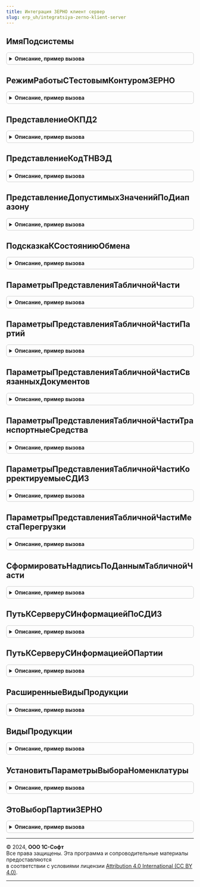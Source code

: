 ```yaml
---
title: Интеграция ЗЕРНО клиент сервер
slug: erp_uh/integratsiya-zerno-klient-server
---
```



## ИмяПодсистемы
<details style="margin: 1em 0; padding: 0.5em; border: 1px solid #ccc; border-radius: 6px;">

<summary style="font-weight: bold; cursor: pointer;">Описание, пример вызова</summary>

```bsl

Функция ИмяПодсистемы() Экспорт
```

Пример вызова
```bsl
Результат = ИнтеграцияЗЕРНОКлиентСервер.ИмяПодсистемы() 
```
</details>

## РежимРаботыСТестовымКонтуромЗЕРНО
<details style="margin: 1em 0; padding: 0.5em; border: 1px solid #ccc; border-radius: 6px;">

<summary style="font-weight: bold; cursor: pointer;">Описание, пример вызова</summary>

```bsl

// Определяет включение режима использования тестового контура ЗЕРНО.
//
// Возвращаемое значение:
//  Булево - Истина, если включен режим работы с тестовым контуром.
//
Функция РежимРаботыСТестовымКонтуромЗЕРНО() Экспорт
```

Пример вызова
```bsl
Результат = ИнтеграцияЗЕРНОКлиентСервер.РежимРаботыСТестовымКонтуромЗЕРНО() 
```
</details>

## ПредставлениеОКПД2
<details style="margin: 1em 0; padding: 0.5em; border: 1px solid #ccc; border-radius: 6px;">

<summary style="font-weight: bold; cursor: pointer;">Описание, пример вызова</summary>

```bsl

Функция ПредставлениеОКПД2(Наименование, Идентификатор) Экспорт
```

Пример вызова
```bsl
Результат = ИнтеграцияЗЕРНОКлиентСервер.ПредставлениеОКПД2(Наименование, Идентификатор) 
```
</details>

## ПредставлениеКодТНВЭД
<details style="margin: 1em 0; padding: 0.5em; border: 1px solid #ccc; border-radius: 6px;">

<summary style="font-weight: bold; cursor: pointer;">Описание, пример вызова</summary>

```bsl

Функция ПредставлениеКодТНВЭД(Наименование, Код) Экспорт
```

Пример вызова
```bsl
Результат = ИнтеграцияЗЕРНОКлиентСервер.ПредставлениеКодТНВЭД(Наименование, Код) 
```
</details>

## ПредставлениеДопустимыхЗначенийПоДиапазону
<details style="margin: 1em 0; padding: 0.5em; border: 1px solid #ccc; border-radius: 6px;">

<summary style="font-weight: bold; cursor: pointer;">Описание, пример вызова</summary>

```bsl

Функция ПредставлениеДопустимыхЗначенийПоДиапазону(ДиапазонДопустимыхЗначений) Экспорт
```

Пример вызова
```bsl
Результат = ИнтеграцияЗЕРНОКлиентСервер.ПредставлениеДопустимыхЗначенийПоДиапазону(ДиапазонДопустимыхЗначений) 
```
</details>

## ПодсказкаКСостояниюОбмена
<details style="margin: 1em 0; padding: 0.5em; border: 1px solid #ccc; border-radius: 6px;">

<summary style="font-weight: bold; cursor: pointer;">Описание, пример вызова</summary>

```bsl

Функция ПодсказкаКСостояниюОбмена(ИдентификаторПроблемы, ИмяЗапроса,Элемент = Неопределено) Экспорт
```

Пример вызова
```bsl
Результат = ИнтеграцияЗЕРНОКлиентСервер.ПодсказкаКСостояниюОбмена(ИдентификаторПроблемы, ИмяЗапроса, Элемент);
```
</details>

## ПараметрыПредставленияТабличнойЧасти
<details style="margin: 1em 0; padding: 0.5em; border: 1px solid #ccc; border-radius: 6px;">

<summary style="font-weight: bold; cursor: pointer;">Описание, пример вызова</summary>

```bsl

// Возвращает настройки для формирования надписи-представления табличной части
//
// Параметры:
//  ПоляПодстановки - Строка - имена колонок коллекции, которые будут использоваться в представлении
//
// Возвращаемое значение:
//  Структура - с параметрами:
//   * Поля  - Строка - имена колонок табличной части, которые будут использоваться в представлении,
//      в порядке подстановки в шаблон (разделитель - ",");
//   * Пустая      - Строка - надпись по умолчанию для пустой коллекции (по умолчанию "не заполнено");
//   * НеЗаполнено - Строка - надпись по умолчанию для пустого значения элемента (по умолчанию "не заполнено");
//   * Шаблон      - Строка, Массив Из Строка - шаблон вывода строки коллекции (по умолчанию "%1"),
//      если передан массив то объединяться будут только части с непустыми параметрами;
//   * Количество  - Число  - количество строк выводимых в представлении (по умолчанию 1);
//   * Разделитель - Строка - строка, которой будут разделяться выводимые элементы табличной части (по умолчанию ",");
//   * Уникальные  - Булево - вывод уникальных представлений строк (по умолчанию Ложь);
//   * Пустые      - Булево - вывод представлений строк из пустых элементов (по умолчанию Истина).
//
Функция ПараметрыПредставленияТабличнойЧасти(ПоляПодстановки) Экспорт
```

Пример вызова
```bsl
Результат = ИнтеграцияЗЕРНОКлиентСервер.ПараметрыПредставленияТабличнойЧасти(ПоляПодстановки) 
```
</details>

## ПараметрыПредставленияТабличнойЧастиПартий
<details style="margin: 1em 0; padding: 0.5em; border: 1px solid #ccc; border-radius: 6px;">

<summary style="font-weight: bold; cursor: pointer;">Описание, пример вызова</summary>

```bsl

// Возвращает настройки для формирования надписи-представления ТЧ идентификаторов партий
//   (стандартное поле, уникальные записи)
//
// Возвращаемое значение:
//  См. ПараметрыПредставленияТабличнойЧасти.
//
Функция ПараметрыПредставленияТабличнойЧастиПартий() Экспорт
```

Пример вызова
```bsl
Результат = ИнтеграцияЗЕРНОКлиентСервер.ПараметрыПредставленияТабличнойЧастиПартий() 
```
</details>

## ПараметрыПредставленияТабличнойЧастиСвязанныхДокументов
<details style="margin: 1em 0; padding: 0.5em; border: 1px solid #ccc; border-radius: 6px;">

<summary style="font-weight: bold; cursor: pointer;">Описание, пример вызова</summary>

```bsl

// Возвращает настройки для формирования надписи-представления ТЧ связанные документы
//   (стандартные поля, переопределенные шаблон, представление пустой ТЧ)
//
// Возвращаемое значение:
//  См. ПараметрыПредставленияТабличнойЧасти.
//
Функция ПараметрыПредставленияТабличнойЧастиСвязанныхДокументов() Экспорт
```

Пример вызова
```bsl
Результат = ИнтеграцияЗЕРНОКлиентСервер.ПараметрыПредставленияТабличнойЧастиСвязанныхДокументов() 
```
</details>

## ПараметрыПредставленияТабличнойЧастиТранспортныеСредства
<details style="margin: 1em 0; padding: 0.5em; border: 1px solid #ccc; border-radius: 6px;">

<summary style="font-weight: bold; cursor: pointer;">Описание, пример вызова</summary>

```bsl

// Возвращает настройки для формирования надписи-представления ТЧ транспортные средства
//   (стандартные поля, переопределенные шаблон, представление пустой ТЧ)
//
// Возвращаемое значение:
//  См. ПараметрыПредставленияТабличнойЧасти.
Функция ПараметрыПредставленияТабличнойЧастиТранспортныеСредства() Экспорт
```

Пример вызова
```bsl
Результат = ИнтеграцияЗЕРНОКлиентСервер.ПараметрыПредставленияТабличнойЧастиТранспортныеСредства() 
```
</details>

## ПараметрыПредставленияТабличнойЧастиКорректируемыеСДИЗ
<details style="margin: 1em 0; padding: 0.5em; border: 1px solid #ccc; border-radius: 6px;">

<summary style="font-weight: bold; cursor: pointer;">Описание, пример вызова</summary>

```bsl

// Возвращает настройки для формирования надписи-представления ТЧ транспортные средства
//   (стандартные поля, переопределенные шаблон, представление пустой ТЧ)
//
// Возвращаемое значение:
//  См. ПараметрыПредставленияТабличнойЧасти.
Функция ПараметрыПредставленияТабличнойЧастиКорректируемыеСДИЗ() Экспорт
```

Пример вызова
```bsl
Результат = ИнтеграцияЗЕРНОКлиентСервер.ПараметрыПредставленияТабличнойЧастиКорректируемыеСДИЗ() 
```
</details>

## ПараметрыПредставленияТабличнойЧастиМестаПерегрузки
<details style="margin: 1em 0; padding: 0.5em; border: 1px solid #ccc; border-radius: 6px;">

<summary style="font-weight: bold; cursor: pointer;">Описание, пример вызова</summary>

```bsl

// Возвращает настройки для формирования надписи-представления ТЧ места перегрузки
//   (стандартные поля, переопределенные шаблон, представление пустой ТЧ)
//   Параметры:
// 	ИмяПоляПредставления - Неопределено, Строка - Имя основного поля представления
// Возвращаемое значение:
//  См. ПараметрыПредставленияТабличнойЧасти.
//
Функция ПараметрыПредставленияТабличнойЧастиМестаПерегрузки(ИмяПоляПредставления = Неопределено) Экспорт
```

Пример вызова
```bsl
Результат = ИнтеграцияЗЕРНОКлиентСервер.ПараметрыПредставленияТабличнойЧастиМестаПерегрузки(ИмяПоляПредставления);
```
</details>

## СформироватьНадписьПоДаннымТабличнойЧасти
<details style="margin: 1em 0; padding: 0.5em; border: 1px solid #ccc; border-radius: 6px;">

<summary style="font-weight: bold; cursor: pointer;">Описание, пример вызова</summary>

```bsl

// Формирует надпись (представление) гиперссылки для перехода в данные таб. части
//
// Параметры:
//  Данные - ДанныеФормыКоллекция, ТаблицаЗначений, Массив из СтрокаТаблицыЗначений - данные информацию о которых необходимо вывести;
//  ПараметрыНадписи - Структура, Строка -См. ПараметрыНадписиПредставленияТабличнойЧасти()(строка вызывает конструктор структуры)
//
// Возвращаемое значение:
//  Строка - пользовательское представление табличной части
Функция СформироватьНадписьПоДаннымТабличнойЧасти(Данные, ПараметрыНадписи) Экспорт
```

Пример вызова
```bsl
Результат = ИнтеграцияЗЕРНОКлиентСервер.СформироватьНадписьПоДаннымТабличнойЧасти(Данные, ПараметрыНадписи) 
```
</details>

## ПутьКСерверуСИнформациейПоСДИЗ
<details style="margin: 1em 0; padding: 0.5em; border: 1px solid #ccc; border-radius: 6px;">

<summary style="font-weight: bold; cursor: pointer;">Описание, пример вызова</summary>

```bsl

Функция ПутьКСерверуСИнформациейПоСДИЗ(ИдентификаторФГИС, ВидПродукции) Экспорт
```

Пример вызова
```bsl
Результат = ИнтеграцияЗЕРНОКлиентСервер.ПутьКСерверуСИнформациейПоСДИЗ(ИдентификаторФГИС, ВидПродукции) 
```
</details>

## ПутьКСерверуСИнформациейОПартии
<details style="margin: 1em 0; padding: 0.5em; border: 1px solid #ccc; border-radius: 6px;">

<summary style="font-weight: bold; cursor: pointer;">Описание, пример вызова</summary>

```bsl

Функция ПутьКСерверуСИнформациейОПартии(ИдентификаторФГИС, ВидПродукции) Экспорт
```

Пример вызова
```bsl
Результат = ИнтеграцияЗЕРНОКлиентСервер.ПутьКСерверуСИнформациейОПартии(ИдентификаторФГИС, ВидПродукции) 
```
</details>

## РасширенныеВидыПродукции
<details style="margin: 1em 0; padding: 0.5em; border: 1px solid #ccc; border-radius: 6px;">

<summary style="font-weight: bold; cursor: pointer;">Описание, пример вызова</summary>

```bsl

// Расширенные виды продукции:
//   Возвращает исходные и "двойные" (с ВетИС) виды продукции, допустимые для номенклатуры
//   при известном виде продукции объекта ФГИС "Зерно"
// Параметры:
//  ВидыПродукции - ПеречислениеСсылка.ВидыПродукцииИС, Массив Из ПеречислениеСсылка.ВидыПродукцииИС - исходные виды продукции
//
// Возвращаемое значение:
//  Массив Из ПеречислениеСсылка.ВидыПродукцииИС - расширенные виды продукции
Функция РасширенныеВидыПродукции(Знач ВидыПродукции) Экспорт
```

Пример вызова
```bsl
Результат = ИнтеграцияЗЕРНОКлиентСервер.РасширенныеВидыПродукции(ВидыПродукции) 
```
</details>

## ВидыПродукции
<details style="margin: 1em 0; padding: 0.5em; border: 1px solid #ccc; border-radius: 6px;">

<summary style="font-weight: bold; cursor: pointer;">Описание, пример вызова</summary>

```bsl

// Виды продукции ФГИС "Зерно" по расширенным видам продукции:
//   Возвращает исходные виды продукции для "двойных" (с ВетИС) из номенклатуры
//   для заполнения реквизитов объекта
// Параметры:
//  ВидыПродукции - ПеречислениеСсылка.ВидыПродукцииИС, Массив Из ПеречислениеСсылка.ВидыПродукцииИС - расширенные виды продукции
//
// Возвращаемое значение:
//  Массив Из ПеречислениеСсылка.ВидыПродукцииИС - базовые виды продукции
Функция ВидыПродукции(ВидыПродукции) Экспорт
```

Пример вызова
```bsl
Результат = ИнтеграцияЗЕРНОКлиентСервер.ВидыПродукции(ВидыПродукции) 
```
</details>

## УстановитьПараметрыВыбораНоменклатуры
<details style="margin: 1em 0; padding: 0.5em; border: 1px solid #ccc; border-radius: 6px;">

<summary style="font-weight: bold; cursor: pointer;">Описание, пример вызова</summary>

```bsl

// Устанавливает параметры выбора номенклатуры.
//
// Параметры:
//  Форма - ФормаКлиентскогоПриложения - форма, в которой нужно установить параметры выбора
//  ВидыПродукции - ПеречислениеСсылка.ВидыПродукцииИС, Массив Из ПеречислениеСсылка.ВидыПродукцииИС - Вид продукции.
//  ИмяПоляВвода - Строка - имя поля ввода номенклатуры.
Процедура УстановитьПараметрыВыбораНоменклатуры(Форма, ВидыПродукции, ИмяПоляВвода = "ТоварыНоменклатура") Экспорт
```

Пример вызова
```bsl
ИнтеграцияЗЕРНОКлиентСервер.УстановитьПараметрыВыбораНоменклатуры(Форма, ВидыПродукции, ИмяПоляВвода);
```
</details>

## ЭтоВыборПартииЗЕРНО
<details style="margin: 1em 0; padding: 0.5em; border: 1px solid #ccc; border-radius: 6px;">

<summary style="font-weight: bold; cursor: pointer;">Описание, пример вызова</summary>

```bsl

// Это выбор партии ЗЕРНО.
//
// Параметры:
//  ВыбранноеЗначение - Произвольный
//
// Возвращаемое значение:
//  Булево - Это выбор партии ЗЕРНО
Функция ЭтоВыборПартииЗЕРНО(ВыбранноеЗначение) Экспорт
```

Пример вызова
```bsl
Результат = ИнтеграцияЗЕРНОКлиентСервер.ЭтоВыборПартииЗЕРНО(ВыбранноеЗначение) 
```
</details>

---

© 2024, **ООО 1С-Софт**  
Все права защищены. Эта программа и сопроводительные материалы предоставляются  
в соответствии с условиями лицензии [Attribution 4.0 International (CC BY 4.0)](https://creativecommons.org/licenses/by/4.0/legalcode).

---

